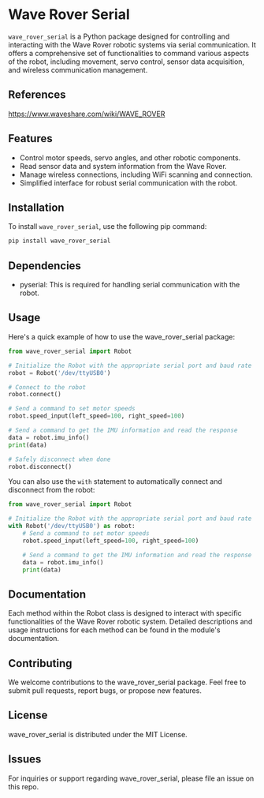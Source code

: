 # Wave Rover Serial

`wave_rover_serial` is a Python package designed for controlling and interacting with the Wave Rover robotic systems via serial communication. It offers a comprehensive set of functionalities to command various aspects of the robot, including movement, servo control, sensor data acquisition, and wireless communication management.

## References

https://www.waveshare.com/wiki/WAVE_ROVER

## Features

- Control motor speeds, servo angles, and other robotic components.
- Read sensor data and system information from the Wave Rover.
- Manage wireless connections, including WiFi scanning and connection.
- Simplified interface for robust serial communication with the robot.

## Installation

To install `wave_rover_serial`, use the following pip command:

```bash
pip install wave_rover_serial
```

## Dependencies

- pyserial: This is required for handling serial communication with the robot.

## Usage

Here's a quick example of how to use the wave_rover_serial package:

```python
from wave_rover_serial import Robot

# Initialize the Robot with the appropriate serial port and baud rate
robot = Robot('/dev/ttyUSB0')

# Connect to the robot
robot.connect()

# Send a command to set motor speeds
robot.speed_input(left_speed=100, right_speed=100)

# Send a command to get the IMU information and read the response
data = robot.imu_info()
print(data)

# Safely disconnect when done
robot.disconnect()
```

You can also use the `with` statement to automatically connect and disconnect from the robot:

```python
from wave_rover_serial import Robot

# Initialize the Robot with the appropriate serial port and baud rate
with Robot('/dev/ttyUSB0') as robot:
    # Send a command to set motor speeds
    robot.speed_input(left_speed=100, right_speed=100)

    # Send a command to get the IMU information and read the response
    data = robot.imu_info()
    print(data)
```

## Documentation

Each method within the Robot class is designed to interact with specific functionalities of the Wave Rover robotic system. Detailed descriptions and usage instructions for each method can be found in the module's documentation.

## Contributing

We welcome contributions to the wave_rover_serial package. Feel free to submit pull requests, report bugs, or propose new features.

## License

wave_rover_serial is distributed under the MIT License.

## Issues

For inquiries or support regarding wave_rover_serial, please file an issue on this repo.
